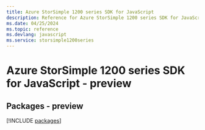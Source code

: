 ```yaml
---
title: Azure StorSimple 1200 series SDK for JavaScript
description: Reference for Azure StorSimple 1200 series SDK for JavaScript
ms.date: 04/25/2024
ms.topic: reference
ms.devlang: javascript
ms.service: storsimple1200series
---
```

# Azure StorSimple 1200 series SDK for JavaScript - preview
## Packages - preview
[!INCLUDE [packages](storsimple-1200-series-index.md)]